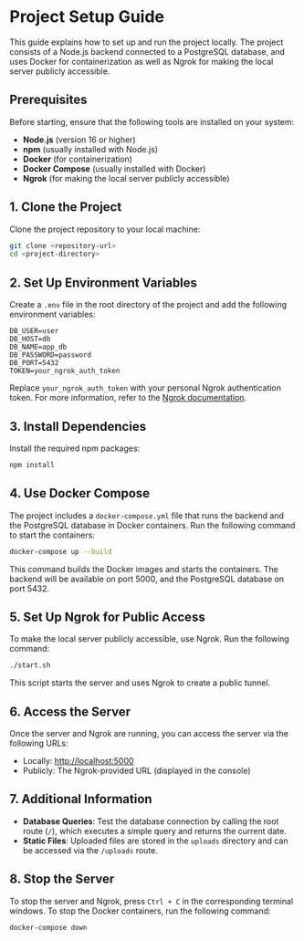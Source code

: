 # Project Setup Guide

This guide explains how to set up and run the project locally. The project consists of a Node.js backend connected to a PostgreSQL database, and uses Docker for containerization as well as Ngrok for making the local server publicly accessible.

## Prerequisites

Before starting, ensure that the following tools are installed on your system:

- **Node.js** (version 16 or higher)
- **npm** (usually installed with Node.js)
- **Docker** (for containerization)
- **Docker Compose** (usually installed with Docker)
- **Ngrok** (for making the local server publicly accessible)

## 1. Clone the Project

Clone the project repository to your local machine:

```bash
git clone <repository-url>
cd <project-directory>
```

## 2. Set Up Environment Variables

Create a `.env` file in the root directory of the project and add the following environment variables:

```env
DB_USER=user
DB_HOST=db
DB_NAME=app_db
DB_PASSWORD=password
DB_PORT=5432
TOKEN=your_ngrok_auth_token
```

Replace `your_ngrok_auth_token` with your personal Ngrok authentication token. For more information, refer to the [Ngrok documentation](https://ngrok.com/docs).

## 3. Install Dependencies

Install the required npm packages:

```bash
npm install
```

## 4. Use Docker Compose

The project includes a `docker-compose.yml` file that runs the backend and the PostgreSQL database in Docker containers. Run the following command to start the containers:

```bash
docker-compose up --build
```

This command builds the Docker images and starts the containers. The backend will be available on port 5000, and the PostgreSQL database on port 5432.

## 5. Set Up Ngrok for Public Access

To make the local server publicly accessible, use Ngrok. Run the following command:

```bash
./start.sh
```

This script starts the server and uses Ngrok to create a public tunnel.

## 6. Access the Server

Once the server and Ngrok are running, you can access the server via the following URLs:

- Locally: [http://localhost:5000](http://localhost:5000)
- Publicly: The Ngrok-provided URL (displayed in the console)

## 7. Additional Information

- **Database Queries**: Test the database connection by calling the root route (`/`), which executes a simple query and returns the current date.
- **Static Files**: Uploaded files are stored in the `uploads` directory and can be accessed via the `/uploads` route.

## 8. Stop the Server

To stop the server and Ngrok, press `Ctrl + C` in the corresponding terminal windows. To stop the Docker containers, run the following command:

```bash
docker-compose down
```
